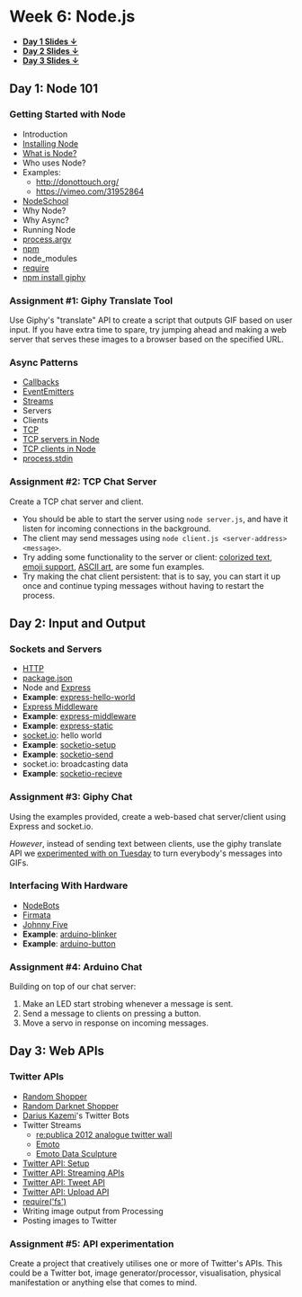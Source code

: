 # Week 6: Node.js

* [**Day 1 Slides ↓**](https://github.com/GrayAreaorg/Winter-Immersive-2015/raw/master/course_materials/week6-node/slides/day-1.pdf)
* [**Day 2 Slides ↓**](https://github.com/GrayAreaorg/Winter-Immersive-2015/raw/master/course_materials/week6-node/slides/day-2.pdf)
* [**Day 3 Slides ↓**](https://github.com/GrayAreaorg/Winter-Immersive-2015/raw/master/course_materials/week6-node/slides/day-3.pdf)

## Day 1: Node 101

### Getting Started with Node

* Introduction
* [Installing Node](http://nodejs.org/download/)
* [What is Node?](https://github.com/maxogden/art-of-node#understanding-node)
* Who uses Node?
* Examples:
  * http://donottouch.org/
  * https://vimeo.com/31952864
* [NodeSchool](http://nodeschool.io/)
* Why Node?
* Why Async?
* Running Node
* [process.argv](http://nodejs.org/api/process.html#process_process_argv)
* [npm](http://npmjs.com/)
* node_modules
* [require](https://github.com/maxogden/art-of-node#how-require-works)
* [npm install giphy](https://www.npmjs.com/package/giphy)

### Assignment #1: Giphy Translate Tool

Use Giphy's "translate" API to create a script that outputs GIF based on user
input. If you have extra time to spare, try jumping ahead and making a web
server that serves these images to a browser based on the specified URL.

### Async Patterns

* [Callbacks](https://github.com/maxogden/art-of-node#callbacks)
* [EventEmitters](https://github.com/maxogden/art-of-node#events)
* [Streams](https://github.com/substack/stream-handbook)
* Servers
* Clients
* [TCP](http://nodejs.org/api/net.html)
* [TCP servers in Node](http://nodejs.org/api/net.html#net_class_net_server)
* [TCP clients in Node](http://nodejs.org/api/net.html#net_class_net_socket)
* [process.stdin](http://nodejs.org/api/process.html#process_process_stdin)

### Assignment #2: TCP Chat Server

Create a TCP chat server and client.

* You should be able to start the server using `node server.js`, and have it
  listen for incoming connections in the background.
* The client may send messages using `node client.js <server-address> <message>`.
* Try adding some functionality to the server or client: [colorized text](https://github.com/sindresorhus/chalk), [emoji
  support](https://www.npmjs.com/package/node-emoji), [ASCII art](https://www.npmjs.com/package/ascii-art), are some fun examples.
* Try making the chat client persistent: that is to say, you can start it up
  once and continue typing messages without having to restart the process.

## Day 2: Input and Output

### Sockets and Servers

* [HTTP](http://nodejs.org/api/http.html)
* [package.json](https://docs.npmjs.com/files/package.json)
* Node and [Express](http://expressjs.com/)
* **Example**: [express-hello-world](examples/day-2/01-express-hello-world/app.js)
* [Express Middleware](http://expressjs.com/resources/middleware.html)
* **Example**: [express-middleware](examples/day-2/02-express-middleware/app.js)
* **Example**: [express-static](examples/day-2/03-express-static/app.js)
* [socket.io](http://socket.io/): hello world
* **Example**: [socketio-setup](examples/day-2/04-socketio-setup/app.js)
* **Example**: [socketio-send](examples/day-2/04-socketio-send/app.js)
* socket.io: broadcasting data
* **Example**: [socketio-recieve](examples/day-2/04-socketio-recieve/app.js)

### Assignment #3: Giphy Chat

Using the examples provided, create a web-based chat server/client using
Express and socket.io.

*However*, instead of sending text between clients, use the giphy translate API we [experimented with on Tuesday](examples/day-1/02-giphy/index.js) to turn everybody's messages into GIFs.

### Interfacing With Hardware

* [NodeBots](http://nodebots.io/)
* [Firmata](http://www.firmata.org/wiki/Main_Page)
* [Johnny Five](https://github.com/rwaldron/johnny-five)
* **Example**: [arduino-blinker](examples/day-2/08-arduino-blinker/app.js)
* **Example**: [arduino-button](examples/day-2/09-arduino-button/app.js)

### Assignment #4: Arduino Chat

Building on top of our chat server:

1. Make an LED start strobing whenever a message is sent.
2. Send a message to clients on pressing a button.
3. Move a servo in response on incoming messages.

## Day 3: Web APIs

### Twitter APIs

* [Random Shopper](http://randomshopper.tumblr.com/post/35454415921/randomized-consumerism)
* [Random Darknet Shopper](https://wwwwwwwwwwwwwwwwwwwwww.bitnik.org/r/)
* [Darius Kazemi](http://tinysubversions.com/projects/)'s Twitter Bots
* Twitter Streams
  * [re:publica 2012 analogue twitter wall ](http://www.creativeapplications.net/processing/republica-2012-analogue-twitter-wall-by-precious-38378-printed-tweets/)
  * [Emoto](http://www.creativeapplications.net/javascript-2/emoto-captures-and-visualises-the-excitement-around-the-olympic-games/)
  * [Emoto Data Sculpture](http://www.creativeapplications.net/processing/emoto-data-sculpture-by-studio-nand-and-moritz-stefaner-drew-hemment/)
* [Twitter API: Setup](https://dev.twitter.com/oauth)
* [Twitter API: Streaming APIs](https://dev.twitter.com/streaming/overview)
* [Twitter API: Tweet API](https://dev.twitter.com/rest/reference/post/statuses/update)
* [Twitter API: Upload API](https://dev.twitter.com/rest/public/uploading-media)
* [require('fs')](http://nodejs.org/api/fs.html)
* Writing image output from Processing
* Posting images to Twitter

### Assignment #5: API experimentation

Create a project that creatively utilises one or more of Twitter's APIs. This
could be a Twitter bot, image generator/processor, visualisation, physical
manifestation or anything else that comes to mind.
